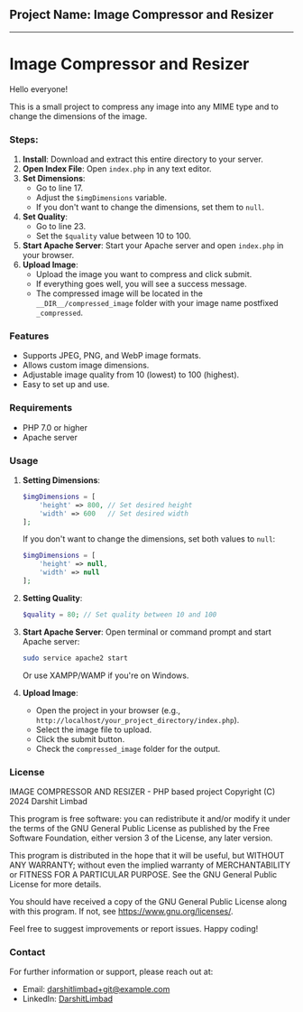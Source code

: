 ## Project Name: Image Compressor and Resizer

---

# Image Compressor and Resizer

Hello everyone!

This is a small project to compress any image into any MIME type and to change the dimensions of the image.

### Steps:

1. **Install**: Download and extract this entire directory to your server.
2. **Open Index File**: Open `index.php` in any text editor.
3. **Set Dimensions**: 
   - Go to line 17.
   - Adjust the `$imgDimensions` variable.
   - If you don't want to change the dimensions, set them to `null`.
4. **Set Quality**: 
   - Go to line 23.
   - Set the `$quality` value between 10 to 100.
5. **Start Apache Server**: Start your Apache server and open `index.php` in your browser.
6. **Upload Image**: 
   - Upload the image you want to compress and click submit.
   - If everything goes well, you will see a success message.
   - The compressed image will be located in the `__DIR__/compressed_image` folder with your image name postfixed `_compressed`.

### Features

- Supports JPEG, PNG, and WebP image formats.
- Allows custom image dimensions.
- Adjustable image quality from 10 (lowest) to 100 (highest).
- Easy to set up and use.

### Requirements

- PHP 7.0 or higher
- Apache server

### Usage

1. **Setting Dimensions**:
   ```php
   $imgDimensions = [
       'height' => 800, // Set desired height
       'width' => 600   // Set desired width
   ];
   ```
   If you don't want to change the dimensions, set both values to `null`:
   ```php
   $imgDimensions = [
       'height' => null,
       'width' => null
   ];
   ```

2. **Setting Quality**:
   ```php
   $quality = 80; // Set quality between 10 and 100
   ```

3. **Start Apache Server**:
   Open terminal or command prompt and start Apache server:
   ```sh
   sudo service apache2 start
   ```
   Or use XAMPP/WAMP if you're on Windows.

4. **Upload Image**:
   - Open the project in your browser (e.g., `http://localhost/your_project_directory/index.php`).
   - Select the image file to upload.
   - Click the submit button.
   - Check the `compressed_image` folder for the output.

### License

   IMAGE COMPRESSOR AND RESIZER - PHP based project
   Copyright (C) 2024  Darshit Limbad

   This program is free software: you can redistribute it and/or modify
   it under the terms of the GNU General Public License as published by
   the Free Software Foundation, either version 3 of the License, any later version.

   This program is distributed in the hope that it will be useful,
   but WITHOUT ANY WARRANTY; without even the implied warranty of
   MERCHANTABILITY or FITNESS FOR A PARTICULAR PURPOSE.  See the
   GNU General Public License for more details.

   You should have received a copy of the GNU General Public License
   along with this program.  If not, see <https://www.gnu.org/licenses/>.


Feel free to suggest improvements or report issues. Happy coding!

### Contact

For further information or support, please reach out at:

- Email: darshitlimbad+git@example.com
- LinkedIn: [DarshitLimbad](https://www.linkedin.com/in/darshit-limbad/)